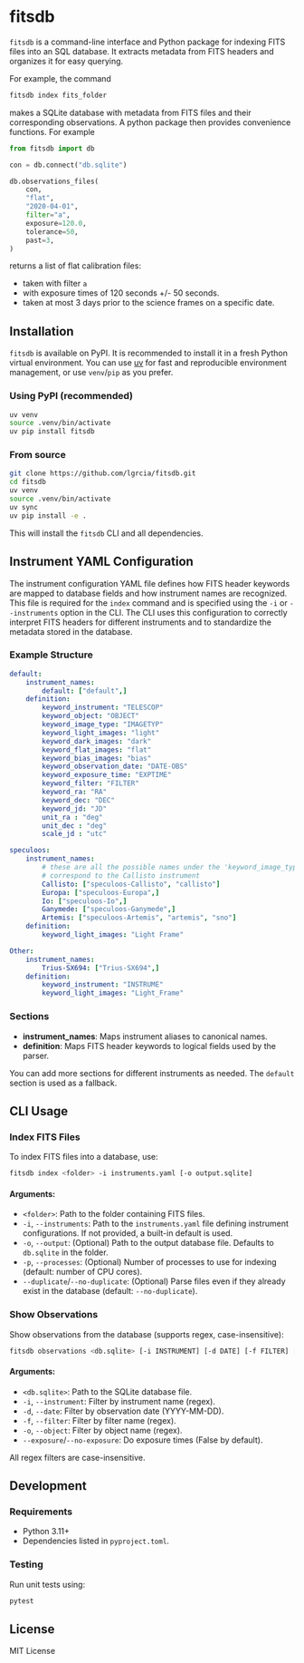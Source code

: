 # fitsdb

`fitsdb` is a command-line interface and Python package for indexing FITS files into an SQL database. It extracts metadata from FITS headers and organizes it for easy querying.

For example, the command
```bash
fitsdb index fits_folder
```
makes a SQLite database with metadata from FITS files and their corresponding observations. A python package then provides convenience functions. For example

```python
from fitsdb import db

con = db.connect("db.sqlite")

db.observations_files(
    con, 
    "flat", 
    "2020-04-01", 
    filter="a", 
    exposure=120.0, 
    tolerance=50, 
    past=3,
)
```
returns a list of flat calibration files:
- taken with filter `a`
- with exposure times of 120 seconds +/- 50 seconds.
- taken at most 3 days prior to the science frames on a specific date.


## Installation

`fitsdb` is available on PyPI. It is recommended to install it in a fresh Python virtual environment. You can use [uv](https://github.com/astral-sh/uv) for fast and reproducible environment management, or use `venv`/`pip` as you prefer.

### Using PyPI (recommended)
```bash
uv venv
source .venv/bin/activate
uv pip install fitsdb
```

### From source
```bash
git clone https://github.com/lgrcia/fitsdb.git
cd fitsdb
uv venv
source .venv/bin/activate
uv sync
uv pip install -e .
```

This will install the `fitsdb` CLI and all dependencies.

## Instrument YAML Configuration

The instrument configuration YAML file defines how FITS header keywords are mapped to database fields and how instrument names are recognized. This file is required for the `index` command and is specified using the `-i` or `--instruments` option in the CLI. The CLI uses this configuration to correctly interpret FITS headers for different instruments and to standardize the metadata stored in the database.

### Example Structure
```yaml
default:
    instrument_names:
        default: ["default",]
    definition:
        keyword_instrument: "TELESCOP"
        keyword_object: "OBJECT"
        keyword_image_type: "IMAGETYP"
        keyword_light_images: "light"
        keyword_dark_images: "dark"
        keyword_flat_images: "flat"
        keyword_bias_images: "bias"
        keyword_observation_date: "DATE-OBS"
        keyword_exposure_time: "EXPTIME"
        keyword_filter: "FILTER"
        keyword_ra: "RA"
        keyword_dec: "DEC"
        keyword_jd: "JD"
        unit_ra : "deg"
        unit_dec : "deg"
        scale_jd : "utc"

speculoos:
    instrument_names:
        # these are all the possible names under the 'keyword_image_type' that
        # correspond to the Callisto instrument
        Callisto: ["speculoos-Callisto", "callisto"]
        Europa: ["speculoos-Europa",]
        Io: ["speculoos-Io",]
        Ganymede: ["speculoos-Ganymede",]
        Artemis: ["speculoos-Artemis", "artemis", "sno"]
    definition:
        keyword_light_images: "Light Frame"

Other:
    instrument_names:
        Trius-SX694: ["Trius-SX694",]
    definition:
        keyword_instrument: "INSTRUME"
        keyword_light_images: "Light_Frame"
```

### Sections
- **instrument_names**: Maps instrument aliases to canonical names.
- **definition**: Maps FITS header keywords to logical fields used by the parser.

You can add more sections for different instruments as needed. The `default` section is used as a fallback.

## CLI Usage

### Index FITS Files
To index FITS files into a database, use:
```bash
fitsdb index <folder> -i instruments.yaml [-o output.sqlite]
```

#### Arguments:
- `<folder>`: Path to the folder containing FITS files.
- `-i`, `--instruments`: Path to the `instruments.yaml` file defining instrument configurations. If not provided, a built-in default is used.
- `-o`, `--output`: (Optional) Path to the output database file. Defaults to `db.sqlite` in the folder.
- `-p`, `--processes`: (Optional) Number of processes to use for indexing (default: number of CPU cores).
- `--duplicate`/`--no-duplicate`: (Optional) Parse files even if they already exist in the database (default: `--no-duplicate`).

### Show Observations
Show observations from the database (supports regex, case-insensitive):
```bash
fitsdb observations <db.sqlite> [-i INSTRUMENT] [-d DATE] [-f FILTER] [-o OBJECT] [--exposure/--no-exposure]
```

#### Arguments:
- `<db.sqlite>`: Path to the SQLite database file.
- `-i`, `--instrument`: Filter by instrument name (regex).
- `-d`, `--date`: Filter by observation date (YYYY-MM-DD).
- `-f`, `--filter`: Filter by filter name (regex).
- `-o`, `--object`: Filter by object name (regex).
- `--exposure`/`--no-exposure`: Do exposure times (False by default).

All regex filters are case-insensitive.

## Development
### Requirements
- Python 3.11+
- Dependencies listed in `pyproject.toml`.

### Testing
Run unit tests using:
```bash
pytest
```

## License
MIT License

